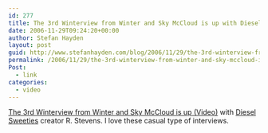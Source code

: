 ```yaml
---
id: 277
title: The 3rd Winterview from Winter and Sky McCloud is up with Diesel Sweeties creator R. Stevens.
date: 2006-11-29T09:24:20+00:00
author: Stefan Hayden
layout: post
guid: http://www.stefanhayden.com/blog/2006/11/29/the-3rd-winterview-from-winter-and-sky-mccloud-is-up-with-diesel-sweeties-creator-r-stevens/
permalink: /2006/11/29/the-3rd-winterview-from-winter-and-sky-mccloud-is-up-with-diesel-sweeties-creator-r-stevens/
Post:
  - link
categories:
  - video
---
```

<p><a href="http://www.comicbookresources.com/columns/index.cgi?column=mccloudpod&article=2654">The 3rd Winterview from Winter and Sky McCloud is up (Video)</a> with <a href="http://www.dieselsweeties.com/">Diesel Sweeties</a> creator R. Stevens. I love these casual type of interviews.
</p>
